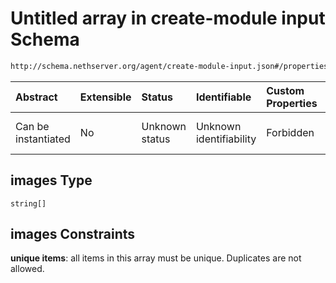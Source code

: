 # Untitled array in create-module input Schema

```txt
http://schema.nethserver.org/agent/create-module-input.json#/properties/images
```



| Abstract            | Extensible | Status         | Identifiable            | Custom Properties | Additional Properties | Access Restrictions | Defined In                                                                          |
| :------------------ | :--------- | :------------- | :---------------------- | :---------------- | :-------------------- | :------------------ | :---------------------------------------------------------------------------------- |
| Can be instantiated | No         | Unknown status | Unknown identifiability | Forbidden         | Allowed               | none                | [create-module-input.json\*](agent/create-module-input.json "open original schema") |

## images Type

`string[]`

## images Constraints

**unique items**: all items in this array must be unique. Duplicates are not allowed.
